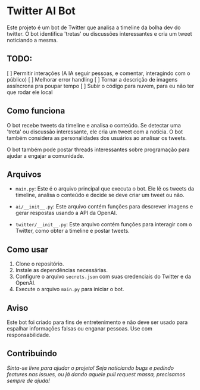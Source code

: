 # Twitter AI Bot

Este projeto é um bot de Twitter que analisa a timeline da bolha dev do twitter. O bot identifica 'tretas' ou discussões interessantes e cria um tweet noticiando a mesma.

## TODO:
[ ] Permitir interações (A IA seguir pessoas, e comentar, interagindo com o público)
[ ] Melhorar error handling
[ ] Tornar a descrição de imagens assíncrona pra poupar tempo 
[ ] Subir o código para nuvem, para eu não ter que rodar ele local

## Como funciona

O bot recebe tweets da timeline e analisa o conteúdo. Se detectar uma 'treta' ou discussão interessante, ele cria um tweet com a notícia. O bot também considera as personalidades dos usuários ao analisar os tweets.

O bot também pode postar threads interessantes sobre programação para ajudar a engajar a comunidade.

## Arquivos

- `main.py`: Este é o arquivo principal que executa o bot. Ele lê os tweets da timeline, analisa o conteúdo e decide se deve criar um tweet ou não.

- `ai/__init__.py`: Este arquivo contém funções para descrever imagens e gerar respostas usando a API da OpenAI.

- `twitter/__init__.py`: Este arquivo contém funções para interagir com o Twitter, como obter a timeline e postar tweets.

## Como usar

1. Clone o repositório.
2. Instale as dependências necessárias.
3. Configure o arquivo `secrets.json` com suas credenciais do Twitter e da OpenAI.
4. Execute o arquivo `main.py` para iniciar o bot.


## Aviso

Este bot foi criado para fins de entretenimento e não deve ser usado para espalhar informações falsas ou enganar pessoas. Use com responsabilidade.

## Contribuindo

*Sinta-se livre para ajudar o projeto! Seja noticiando bugs e pedindo features nas issues, ou já dando aquele pull request massa, precisamos sempre de ajuda!*

